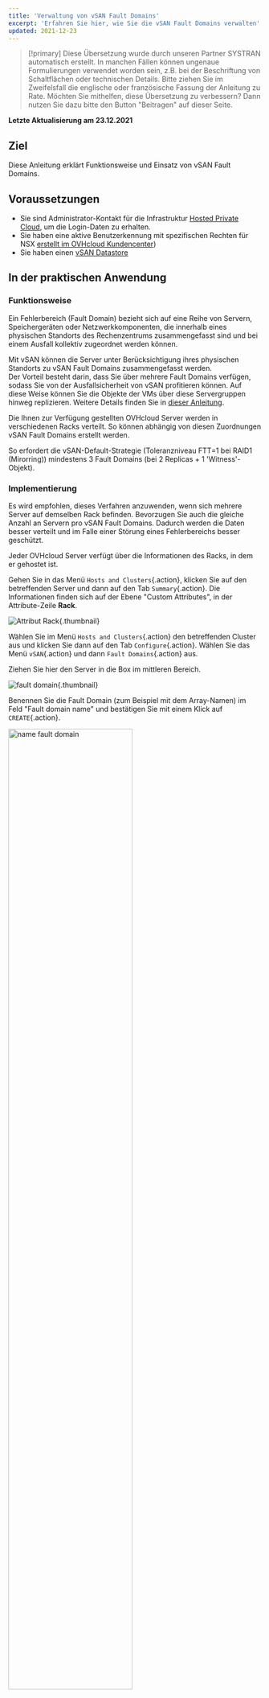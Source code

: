 ```yaml
---
title: 'Verwaltung von vSAN Fault Domains'
excerpt: 'Erfahren Sie hier, wie Sie die vSAN Fault Domains verwalten'
updated: 2021-12-23
---
```


> [!primary]
> Diese Übersetzung wurde durch unseren Partner SYSTRAN automatisch erstellt. In manchen Fällen können ungenaue Formulierungen verwendet worden sein, z.B. bei der Beschriftung von Schaltflächen oder technischen Details. Bitte ziehen Sie im Zweifelsfall die englische oder französische Fassung der Anleitung zu Rate. Möchten Sie mithelfen, diese Übersetzung zu verbessern? Dann nutzen Sie dazu bitte den Button "Beitragen" auf dieser Seite.
>

**Letzte Aktualisierung am 23.12.2021**

## Ziel

Diese Anleitung erklärt Funktionsweise und Einsatz von vSAN Fault Domains.

## Voraussetzungen

- Sie sind Administrator-Kontakt für die Infrastruktur [Hosted Private Cloud](https://www.ovhcloud.com/de/enterprise/products/hosted-private-cloud/), um die Login-Daten zu erhalten.
- Sie haben eine aktive Benutzerkennung mit spezifischen Rechten für NSX [erstellt im OVHcloud Kundencenter](https://www.ovh.com/auth/?action=gotomanager&from=https://www.ovh.de/&ovhSubsidiary=de))
- Sie haben einen [vSAN Datastore](/pages/cloud/private-cloud/vmware_vsan)

## In der praktischen Anwendung

### Funktionsweise

Ein Fehlerbereich (Fault Domain) bezieht sich auf eine Reihe von Servern, Speichergeräten oder Netzwerkkomponenten, die innerhalb eines physischen Standorts des Rechenzentrums zusammengefasst sind und bei einem Ausfall kollektiv zugeordnet werden können.

Mit vSAN können die Server unter Berücksichtigung ihres physischen Standorts zu vSAN Fault Domains zusammengefasst werden.<br>
Der Vorteil besteht darin, dass Sie über mehrere Fault Domains verfügen, sodass Sie von der Ausfallsicherheit von vSAN profitieren können. Auf diese Weise können Sie die Objekte der VMs über diese Servergruppen hinweg replizieren. Weitere Details finden Sie in [dieser Anleitung](https://core.vmware.com/resource/vmware-vsan-design-guide#sec8-sub3).

Die Ihnen zur Verfügung gestellten OVHcloud Server werden in verschiedenen Racks verteilt. So können abhängig von diesen Zuordnungen vSAN Fault Domains erstellt werden.

So erfordert die vSAN-Default-Strategie (Toleranzniveau FTT=1 bei RAID1 (Mirorring)) mindestens 3 Fault Domains (bei 2 Replicas + 1 'Witness'-Objekt).

### Implementierung

Es wird empfohlen, dieses Verfahren anzuwenden, wenn sich mehrere Server auf demselben Rack befinden. Bevorzugen Sie auch die gleiche Anzahl an Servern pro vSAN Fault Domains. Dadurch werden die Daten besser verteilt und im Falle einer Störung eines Fehlerbereichs besser geschützt.

Jeder OVHcloud Server verfügt über die Informationen des Racks, in dem er gehostet ist.

Gehen Sie in das Menü `Hosts and Clusters`{.action}, klicken Sie auf den betreffenden Server und dann auf den Tab `Summary`{.action}. Die Informationen finden sich auf der Ebene "Custom Attributes", in der Attribute-Zeile **Rack**.

![Attribut Rack](images/01.png){.thumbnail}

Wählen Sie im Menü `Hosts and Clusters`{.action} den betreffenden Cluster aus und klicken Sie dann auf den Tab `Configure`{.action}. Wählen Sie das Menü `vSAN`{.action} und dann `Fault Domains`{.action} aus.

Ziehen Sie hier den Server in die Box im mittleren Bereich.

![fault domain](images/02.png){.thumbnail}

Benennen Sie die Fault Domain (zum Beispiel mit dem Array-Namen) im Feld "Fault domain name" und bestätigen Sie mit einem Klick auf `CREATE`{.action}.

<img src="https://raw.githubusercontent.com/ovh/docs/develop/pages/cloud/private-cloud/vmware_vsan_fault_domain/images/03.png" alt="name fault domain" class="thumbnail" width="70%" height="70%">

Sie können den Fortschritt des Erstellungstasks im Fenster `Recent Tasks`{.action} verfolgen.

![fault domain task](images/04.png){.thumbnail}

Wiederholen Sie diese Operation für jedes Array.

![Fault Domains hinzufügen](images/05.png){.thumbnail}

Fügen Sie bei Bedarf einen Server in einer bestehenden Fault Domain hinzu, indem Sie ihn verschieben, und bestätigen Sie mit einem Klick auf `MOVE`{.action}.

<img src="https://raw.githubusercontent.com/ovh/docs/develop/pages/cloud/private-cloud/vmware_vsan_fault_domain/images/06.png" alt="Server" class="thumbnail" width="70%" height="70%">

Informationen zum verwendeten, verfügbaren und absoluten Speicherplatz werden über der Fault Domain angezeigt.

<img src="https://raw.githubusercontent.com/ovh/docs/develop/pages/cloud/private-cloud/vmware_vsan_fault_domain/images/07.png" alt="fault domain" class="thumbnail" width="60%" height="60%">

Der vSAN-Cluster verfügt nun über Datenresilienz mittels Fault Domains.

## Weiterführende Informationen

Für den Austausch mit unserer User Community gehen Sie auf <https://community.ovh.com/en/>.
